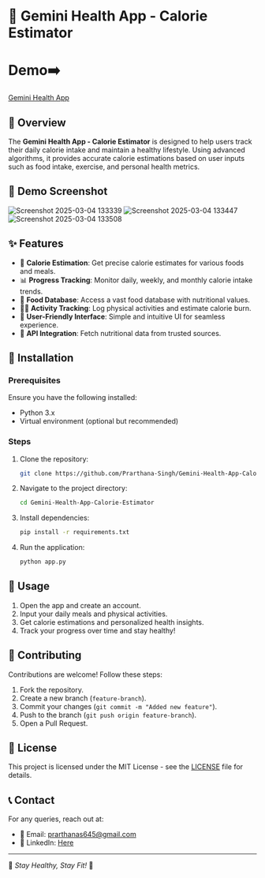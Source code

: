# 🍏 Gemini Health App - Calorie Estimator

# Demo➡️ 
[Gemini Health App](https://huggingface.co/spaces/1Prarthana/gemini-health-app)

## 📌 Overview
The **Gemini Health App - Calorie Estimator** is designed to help users track their daily calorie intake and maintain a healthy lifestyle. Using advanced algorithms, it provides accurate calorie estimations based on user inputs such as food intake, exercise, and personal health metrics.

## 📸 Demo Screenshot  
![Screenshot 2025-03-04 133339](https://github.com/user-attachments/assets/f59e07b2-56d6-4e30-97cb-915a2be145e3)
![Screenshot 2025-03-04 133447](https://github.com/user-attachments/assets/69198837-5056-4193-a6d7-83e74eb7942e)
![Screenshot 2025-03-04 133508](https://github.com/user-attachments/assets/1e8048ed-6403-468c-9a95-491b255cf4ba)

## ✨ Features
- 🔢 **Calorie Estimation**: Get precise calorie estimates for various foods and meals.
- 📊 **Progress Tracking**: Monitor daily, weekly, and monthly calorie intake trends.
- 🥗 **Food Database**: Access a vast food database with nutritional values.
- 🏋️‍♂️ **Activity Tracking**: Log physical activities and estimate calorie burn.
- 📱 **User-Friendly Interface**: Simple and intuitive UI for seamless experience.
- 📡 **API Integration**: Fetch nutritional data from trusted sources.

## 🚀 Installation
### Prerequisites
Ensure you have the following installed:
- Python 3.x
- Virtual environment (optional but recommended)

### Steps
1. Clone the repository:
   ```sh
   git clone https://github.com/Prarthana-Singh/Gemini-Health-App-Calorie-Estimator.git
   ```
2. Navigate to the project directory:
   ```sh
   cd Gemini-Health-App-Calorie-Estimator
   ```
3. Install dependencies:
   ```sh
   pip install -r requirements.txt
   ```
4. Run the application:
   ```sh
   python app.py
   ```

## 📖 Usage
1. Open the app and create an account.
2. Input your daily meals and physical activities.
3. Get calorie estimations and personalized health insights.
4. Track your progress over time and stay healthy!

## 🤝 Contributing
Contributions are welcome! Follow these steps:
1. Fork the repository.
2. Create a new branch (`feature-branch`).
3. Commit your changes (`git commit -m "Added new feature"`).
4. Push to the branch (`git push origin feature-branch`).
5. Open a Pull Request.

## 📜 License
This project is licensed under the MIT License - see the [LICENSE](LICENSE) file for details.

## 📞 Contact
For any queries, reach out at:
- 📧 Email: prarthanas645@gmail.com
- 🔗 LinkedIn: [Here](https://linkedin.com/in/prarthanasingh)

---
🔹 *Stay Healthy, Stay Fit!* 🔹
